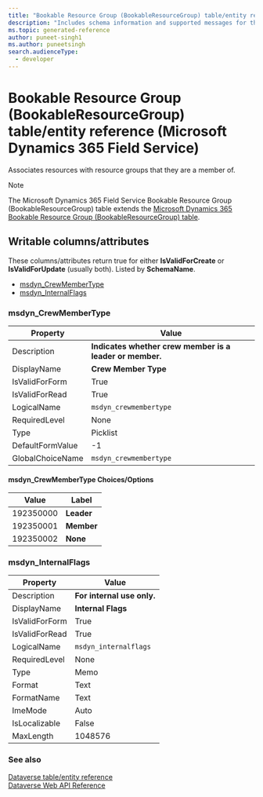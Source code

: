 ```yaml
---
title: "Bookable Resource Group (BookableResourceGroup) table/entity reference (Microsoft Dynamics 365 Field Service)"
description: "Includes schema information and supported messages for the Bookable Resource Group (BookableResourceGroup) table/entity with Microsoft Dynamics 365 Field Service."
ms.topic: generated-reference
author: puneet-singh1
ms.author: puneetsingh
search.audienceType: 
  - developer
---
```


# Bookable Resource Group (BookableResourceGroup) table/entity reference (Microsoft Dynamics 365 Field Service)

Associates resources with resource groups that they are a member of.

> [!NOTE]
> The Microsoft Dynamics 365 Field Service Bookable Resource Group (BookableResourceGroup) table extends the [Microsoft Dynamics 365 Bookable Resource Group (BookableResourceGroup) table](/dynamics365/developer/reference/entities/bookableresourcegroup).



## Writable columns/attributes

These columns/attributes return true for either **IsValidForCreate** or **IsValidForUpdate** (usually both). Listed by **SchemaName**.

- [msdyn_CrewMemberType](#BKMK_msdyn_CrewMemberType)
- [msdyn_InternalFlags](#BKMK_msdyn_InternalFlags)

### <a name="BKMK_msdyn_CrewMemberType"></a> msdyn_CrewMemberType

|Property|Value|
|---|---|
|Description|**Indicates whether crew member is a leader or member.**|
|DisplayName|**Crew Member Type**|
|IsValidForForm|True|
|IsValidForRead|True|
|LogicalName|`msdyn_crewmembertype`|
|RequiredLevel|None|
|Type|Picklist|
|DefaultFormValue|-1|
|GlobalChoiceName|`msdyn_crewmembertype`|

#### msdyn_CrewMemberType Choices/Options

|Value|Label|
|---|---|
|192350000|**Leader**|
|192350001|**Member**|
|192350002|**None**|

### <a name="BKMK_msdyn_InternalFlags"></a> msdyn_InternalFlags

|Property|Value|
|---|---|
|Description|**For internal use only.**|
|DisplayName|**Internal Flags**|
|IsValidForForm|True|
|IsValidForRead|True|
|LogicalName|`msdyn_internalflags`|
|RequiredLevel|None|
|Type|Memo|
|Format|Text|
|FormatName|Text|
|ImeMode|Auto|
|IsLocalizable|False|
|MaxLength|1048576|




### See also

[Dataverse table/entity reference](/power-apps/developer/data-platform/reference/about-entity-reference)  
[Dataverse Web API Reference](/power-apps/developer/data-platform/webapi/reference/about)   

